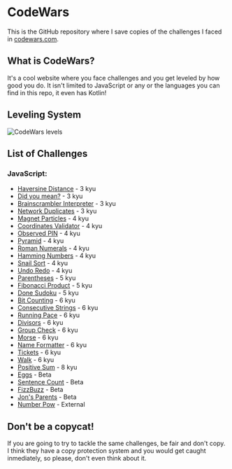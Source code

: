 # CodeWars
This is the GitHub repository where I save copies of the challenges I faced in [codewars.com](https://www.codewars.com/).

## What is CodeWars?
It's a cool website where you face challenges and you get leveled by how good you do. It isn't limited to JavaScript or any or the languages you can find in this repo, it even has Kotlin!

## Leveling System

![CodeWars levels](http://include.aorcsik.com/wp-content/uploads/2014/04/ranks.png)

## List of Challenges
### JavaScript:

- [Haversine Distance](js/haversine.js) - 3 kyu
- [Did you mean?](js/did_you_mean.js) - 3 kyu
- [Brainscrambler Interpreter](js/brainscrambler.js) - 3 kyu
- [Network Duplicates](js/network_duplicates.js) - 3 kyu
- [Magnet Particles](js/magnet_particles.js) - 4 kyu
- [Coordinates Validator](js/coordinates.js) - 4 kyu
- [Observed PIN](js/observed_pin.js) - 4 kyu
- [Pyramid](js/pyramid.js) - 4 kyu
- [Roman Numerals](js/roman_numerals.js) - 4 kyu
- [Hamming Numbers](js/hamming_numbers.js) - 4 kyu
- [Snail Sort](js/snail_sort.js) - 4 kyu
- [Undo Redo](js/undo_redo.js) - 4 kyu
- [Parentheses](js/parentheses.js) - 5 kyu
- [Fibonacci Product](js/fib_product.js) - 5 kyu
- [Done Sudoku](js/done_sudoku.js) - 5 kyu
- [Bit Counting](js/bit_counting.js) - 6 kyu
- [Consecutive Strings](js/consecutive_strings.js) - 6 kyu
- [Running Pace](js/beta/running_pace.js) - 6 kyu
- [Divisors](js/divisors.js) - 6 kyu
- [Group Check](js/group_check.js) - 6 kyu
- [Morse](js/morse_1.js) - 6 kyu
- [Name Formatter](js/name_formatter.js) - 6 kyu
- [Tickets](js/tickets.js) - 6 kyu
- [Walk](js/walk.js) - 6 kyu
- [Positive Sum](js/positive_sum.js) - 8 kyu
- [Eggs](js/eggs.js) - Beta
- [Sentence Count](js/sentence_count.js) - Beta
- [FizzBuzz](js/fizzbuzz.js) - Beta
- [Jon's Parents](js/beta/jon_parents.js) - Beta
- [Number Pow](js/number_pow.js) - External

## Don't be a copycat!
If you are going to try to tackle the same challenges, be fair and don't copy. I think they have a copy protection system and you would get caught inmediately, so please, don't even think about it.